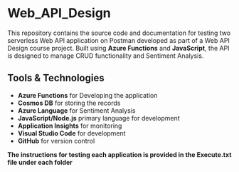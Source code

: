 # Web_API_Design

This repository contains the source code and documentation for testing two serverless Web API application on Postman developed as part of a Web API Design course project. Built using **Azure Functions** and **JavaScript**, the API is designed to manage CRUD functionality and Sentiment Analysis.

## Tools & Technologies
- **Azure Functions** for Developing the application
- **Cosmos DB** for storing the records
- **Azure Language** for Sentiment Analysis
- **JavaScript/Node.js** primary language for development
- **Application Insights** for monitoring
- **Visual Studio Code** for development
- **GitHub** for version control

**The instructions for testing each application is provided in the Execute.txt file under each folder**
